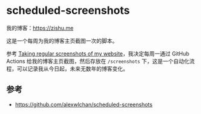 # scheduled-screenshots

我的博客：https://zishu.me

这是一个每周为我的博客主页截图一次的脚本。

参考 [Taking regular screenshots of my website](https://alexwlchan.net/2024/scheduled-screenshots/)，我决定每周一通过 GitHub Actions 给我的博客主页截图，然后存放在 `/screenshots` 下，这是一个自动化流程，可以记录我从今日起，未来无数年的博客变化。

## 参考

- https://github.com/alexwlchan/scheduled-screenshots